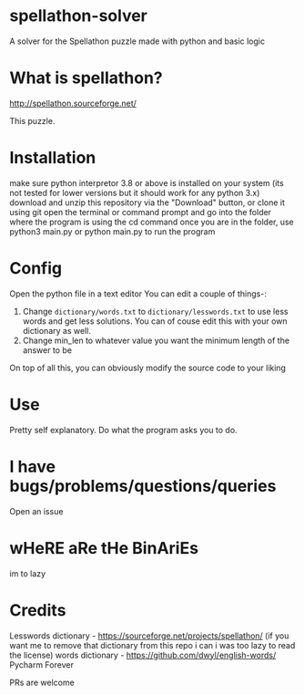 # spellathon-solver
A solver for the Spellathon puzzle made with python and basic logic

# What is spellathon?
http://spellathon.sourceforge.net/

This puzzle.

# Installation
make sure python interpretor 3.8 or above is installed on your system (its not tested for lower versions but it should work for any python 3.x)
download and unzip this repository via the "Download" button, or clone it using git
open the terminal or command prompt and go into the folder where the program is using the cd command
once you are in the folder, use python3 main.py or python main.py to run the program

# Config
Open the python file in a text editor
You can edit a couple of things-:
1. Change `dictionary/words.txt` to `dictionary/lesswords.txt` to use less words and get less solutions. You can of couse edit this with your own dictionary as well.
2. Change min_len to whatever value you want the minimum length of the answer to be

On top of all this, you can obviously modify the source code to your liking

# Use
Pretty self explanatory. Do what the program asks you to do.

# I have bugs/problems/questions/queries
Open an issue

# wHeRE aRe tHe BinAriEs
im to lazy

# Credits
Lesswords dictionary - https://sourceforge.net/projects/spellathon/ (if you want me to remove that dictionary from this repo i can i was too lazy to read the license)
words dictionary - https://github.com/dwyl/english-words/
Pycharm Forever


PRs are welcome
